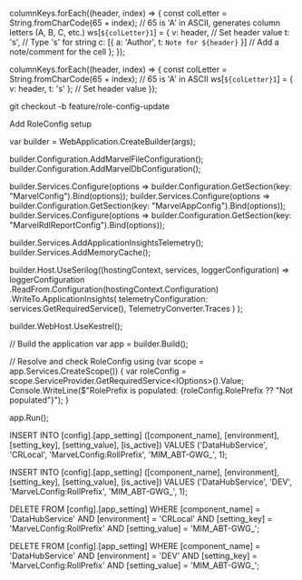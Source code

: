 columnKeys.forEach((header, index) => {
  const colLetter = String.fromCharCode(65 + index); // 65 is 'A' in ASCII, generates column letters (A, B, C, etc.)
  ws[`${colLetter}1`] = {
    v: header, // Set header value
    t: 's', // Type 's' for string
    c: [{ a: 'Author', t: `Note for ${header}` }] // Add a note/comment for the cell
  };
});




columnKeys.forEach((header, index) => {
      const colLetter = String.fromCharCode(65 + index); // 65 is 'A' in ASCII
      ws[`${colLetter}1`] = { v: header, t: 's' }; // Set header value
    });



git checkout -b feature/role-config-update


Add RoleConfig setup







var builder = WebApplication.CreateBuilder(args);

builder.Configuration.AddMarvelFileConfiguration();
builder.Configuration.AddMarvelDbConfiguration();

builder.Services.Configure<RoleConfig>(options => builder.Configuration.GetSection(key: "MarvelConfig").Bind(options));
builder.Services.Configure<MarvelAppConfig>(options => builder.Configuration.GetSection(key: "MarvelAppConfig").Bind(options));
builder.Services.Configure<RdlReportConfig>(options => builder.Configuration.GetSection(key: "MarvelRdlReportConfig").Bind(options));

builder.Services.AddApplicationInsightsTelemetry();
builder.Services.AddMemoryCache();

builder.Host.UseSerilog((hostingContext, services, loggerConfiguration) =>
    loggerConfiguration
        .ReadFrom.Configuration(hostingContext.Configuration)
        .WriteTo.ApplicationInsights(
            telemetryConfiguration: services.GetRequiredService<TelemetryConfiguration>(),
            TelemetryConverter.Traces
        )
);

builder.WebHost.UseKestrel();

// Build the application
var app = builder.Build();

// Resolve and check RoleConfig
using (var scope = app.Services.CreateScope())
{
    var roleConfig = scope.ServiceProvider.GetRequiredService<IOptions<RoleConfig>>().Value;
    Console.WriteLine($"RolePrefix is populated: {roleConfig.RolePrefix ?? "Not populated"}");
}

app.Run();



INSERT INTO [config].[app_setting] ([component_name], [environment], [setting_key], [setting_value], [is_active])
VALUES ('DataHubService', 'CRLocal', 'MarveLConfig:RollPrefix', 'MIM_ABT-GWG_', 1);


INSERT INTO [config].[app_setting] ([component_name], [environment], [setting_key], [setting_value], [is_active])
VALUES ('DataHubService', 'DEV', 'MarveLConfig:RollPrefix', 'MIM_ABT-GWG_', 1);


DELETE FROM [config].[app_setting]
WHERE [component_name] = 'DataHubService'
AND [environment] = 'CRLocal'
AND [setting_key] = 'MarveLConfig:RollPrefix'
AND [setting_value] = 'MIM_ABT-GWG_';


DELETE FROM [config].[app_setting]
WHERE [component_name] = 'DataHubService'
AND [environment] = 'DEV'
AND [setting_key] = 'MarveLConfig:RollPrefix'
AND [setting_value] = 'MIM_ABT-GWG_';